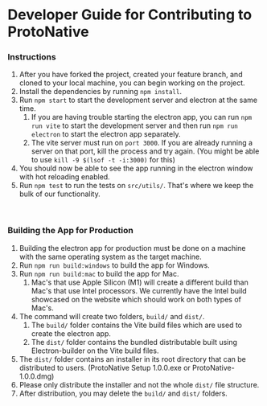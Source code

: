 # Developer Guide for Contributing to ProtoNative

### Instructions

1. After you have forked the project, created your feature branch, and cloned to your local machine, you can begin working on the project.
2. Install the dependencies by running `npm install`.
3. Run `npm start` to start the development server and electron at the same time.
    1. If you are having trouble starting the electron app, you can run `npm run vite` to start the development server and then run `npm run electron` to start the electron app separately.
    2. The vite server must run on `port 3000`. If you are already running a server on that port, kill the process and try again. (You might be able to use `kill -9 $(lsof -t -i:3000)` for this)
4. You should now be able to see the app running in the electron window with hot reloading enabled.
5. Run `npm test` to run the tests on `src/utils/`. That's where we keep the bulk of our functionality.

<br>

### Building the App for Production

1. Building the electron app for production must be done on a machine with the same operating system as the target machine.
2. Run `npm run build:windows` to build the app for Windows.
3. Run `npm run build:mac` to build the app for Mac.
    1. Mac's that use Apple Silicon (M1) will create a different build than Mac's that use Intel processors. We currently have the Intel build showcased on the website which should work on both types of Mac's.
4. The command will create two folders, `build/` and `dist/`.
    1. The `build/` folder contains the Vite build files which are used to create the electron app.
    2. The `dist/` folder contains the bundled distributable built using Electron-builder on the Vite build files.
5. The `dist/` folder contains an installer in its root directory that can be distributed to users. (ProtoNative Setup 1.0.0.exe or ProtoNative-1.0.0.dmg)
6. Please only distribute the installer and not the whole `dist/` file structure.
7. After distribution, you may delete the `build/` and `dist/` folders.
